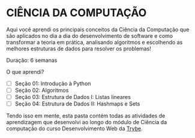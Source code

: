 # CIÊNCIA DA COMPUTAÇÃO

Aqui você aprendi os principais conceitos da Ciência da Computação que são aplicados no dia a dia do desenvolvimento de software e como transformar a teoria em prática, analisando algoritmos e escolhendo as melhores estruturas de dados para resolver os problemas!

Duração: 6 semanas

O que aprendi?
- [ ] Seção 01: Introdução à Python
- [ ] Seção 02: Algoritmos
- [ ] Seção 03: Estrutura de Dados I: Listas lineares
- [ ] Seção 04: Estrutura de Dados II: Hashmaps e Sets

Tendo isso em mente, esta pasta contém todas as atividades de aprendizagem que desenvolvi ao longo do módulo de Ciência da computação do curso Desenvolvimento Web da [Trybe](https://www.betrybe.com/).
